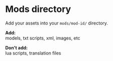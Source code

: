 # Mods directory
Add your assets into your `mods/mod-id/` directory.

**Add:**  
models, txt scripts, xml, images, etc

**Don't add:**  
lua scripts, translation files
